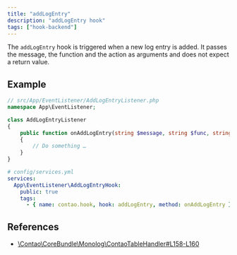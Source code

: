 ```yaml
---
title: "addLogEntry"
description: "addLogEntry hook"
tags: ["hook-backend"]
---
```


The `addLogEntry` hook is triggered when a new log entry is added. It passes
the message, the function and the action as arguments and does not expect 
a return value.

## Example

```php
// src/App/EventListener/AddLogEntryListener.php
namespace App\EventListener;

class AddLogEntryListener
{
    public function onAddLogEntry(string $message, string $func, string $action): void
    {
        // Do something …
    }
}
```

```yml
# config/services.yml
services:
  App\EventListener\AddLogEntryHook:
    public: true
    tags:
      - { name: contao.hook, hook: addLogEntry, method: onAddLogEntry }
```

## References

* [\Contao\CoreBundle\Monolog\ContaoTableHandler#L158-L160](https://github.com/contao/contao/blob/4.7.6/core-bundle/src/Monolog/ContaoTableHandler.php#L158-L160)
